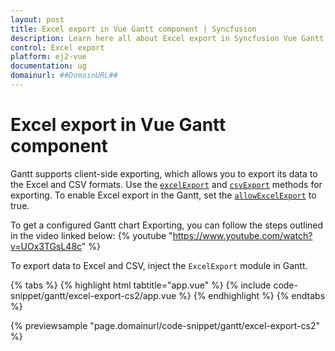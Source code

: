```yaml
---
layout: post
title: Excel export in Vue Gantt component | Syncfusion
description: Learn here all about Excel export in Syncfusion Vue Gantt component of Syncfusion Essential JS 2 and more.
control: Excel export 
platform: ej2-vue
documentation: ug
domainurl: ##DomainURL##
---
```


# Excel export in Vue Gantt component

Gantt supports client-side exporting, which allows you to export its data to the Excel and CSV formats. Use the [`excelExport`](https://ej2.syncfusion.com/vue/documentation/api/gantt/#excelexport) and [`csvExport`](https://ej2.syncfusion.com/vue/documentation/api/gantt/#csvexport) methods for exporting. To enable Excel export in the Gantt, set the [`allowExcelExport`](https://ej2.syncfusion.com/vue/documentation/api/gantt/#allowexcelexport) to true.

To get a configured Gantt chart Exporting, you can follow the steps outlined in the video linked below:
{% youtube "https://www.youtube.com/watch?v=UOx3TGsL48c" %}

To export data to Excel and CSV, inject the `ExcelExport` module in Gantt.

{% tabs %}
{% highlight html tabtitle="app.vue" %}
{% include code-snippet/gantt/excel-export-cs2/app.vue %}
{% endhighlight %}
{% endtabs %}
        
{% previewsample "page.domainurl/code-snippet/gantt/excel-export-cs2" %}